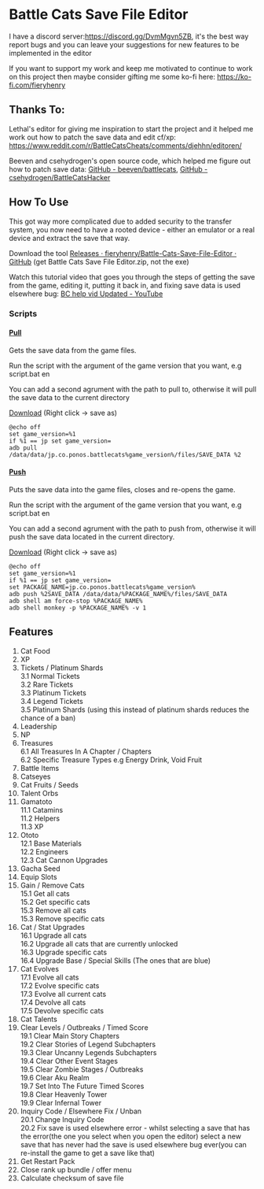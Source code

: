 # Battle Cats Save File Editor

I have a discord server:https://discord.gg/DvmMgvn5ZB, it's the best way report bugs and you can leave your suggestions for new features to be implemented in the editor

If you want to support my work and keep me motivated to continue to work
 on this project then maybe consider gifting me some ko-fi here: https://ko-fi.com/fieryhenry

## Thanks To:

Lethal's editor for giving me inspiration to start the 
project and it helped me work out how to patch the save data and edit 
cf/xp: https://www.reddit.com/r/BattleCatsCheats/comments/djehhn/editoren/

Beeven and csehydrogen's open source code, which helped me figure out how to patch save data: [GitHub - beeven/battlecats](https://github.com/beeven/battlecats), [GitHub - csehydrogen/BattleCatsHacker](https://github.com/csehydrogen/BattleCatsHacker)

## How To Use

This got way more complicated due to added security to the
 transfer system, you now need to have a rooted device - either an 
emulator or a real device and extract the save that way.

Download the tool [Releases · fieryhenry/Battle-Cats-Save-File-Editor · GitHub](https://github.com/fieryhenry/Battle-Cats-Save-File-Editor/releases) (get Battle Cats Save File Editor.zip, not the exe)

Watch this tutorial video that goes you 
through the steps of getting the save from the game, editing it, putting
 it back in, and fixing save data is used elsewhere bug: [BC help vid Updated - YouTube](https://youtu.be/D6hPnJTlq-U)

### Scripts

#### <u>Pull</u>

Gets the save data from the game files.

Run the script with the argument of the game version that you want, e.g script.bat en

You can add a second agrument with the path to pull to, otherwise it will pull the save data to the current directory

[Download](https://raw.githubusercontent.com/fieryhenry/Battle-Cats-Save-File-Editor/main/Batch%20Scripts/adb_pull.bat) (Right click -> save as)

```batch
@echo off
set game_version=%1
if %1 == jp set game_version=
adb pull /data/data/jp.co.ponos.battlecats%game_version%/files/SAVE_DATA %2
```

#### <u>Push</u>

Puts the save data into the game files, closes and re-opens the game.

Run the script with the argument of the game version that you want, e.g script.bat en

You can add a second agrument with the path to push from, otherwise it will push the save data located in the current directory.

[Download](https://raw.githubusercontent.com/fieryhenry/Battle-Cats-Save-File-Editor/main/Batch%20Scripts/adb_push.bat) (Right click -> save as)

```batch
@echo off
set game_version=%1
if %1 == jp set game_version=
set PACKAGE_NAME=jp.co.ponos.battlecats%game_version%
adb push %2SAVE_DATA /data/data/%PACKAGE_NAME%/files/SAVE_DATA
adb shell am force-stop %PACKAGE_NAME%
adb shell monkey -p %PACKAGE_NAME% -v 1
```

## Features

1. Cat Food
2. XP
3. Tickets / Platinum Shards<br>
   3.1 Normal Tickets<br>3.2 Rare Tickets<br>3.3 Platinum Tickets<br>3.4 Legend Tickets<br>3.5 Platinum Shards (using this instead of platinum shards reduces the chance of a ban)<br>
4. Leadership
5. NP
6. Treasures<br>6.1 All Treasures In A Chapter / Chapters<br>6.2 Specific Treasure Types e.g Energy Drink, Void Fruit<br>
7. Battle Items
8. Catseyes
9. Cat Fruits / Seeds
10. Talent Orbs
11. Gamatoto<br>11.1 Catamins<br>11.2 Helpers<br>11.3 XP<br>
12. Ototo<br>12.1 Base Materials<br>12.2 Engineers<br>12.3 Cat Cannon Upgrades<br>
13. Gacha Seed
14. Equip Slots
15. Gain / Remove Cats<br>15.1 Get all cats<br>15.2 Get specific cats<br>15.3 Remove all cats<br>15.3 Remove specific cats<br>
16. Cat / Stat Upgrades<br>16.1 Upgrade all cats<br>16.2 Upgrade all cats that are currently unlocked<br>16.3 Upgrade specific cats<br>16.4 Upgrade Base / Special Skills (The ones that are blue)<br>
17. Cat Evolves<br>17.1 Evolve all cats<br>17.2 Evolve specific cats<br>
    17.3 Evolve all current cats<br>
    17.4 Devolve all cats<br>
    17.5 Devolve specific cats<br>
18. Cat Talents<br>
19. Clear Levels / Outbreaks / Timed Score<br>19.1 Clear Main Story Chapters<br>19.2 Clear Stories of Legend Subchapters<br>19.3 Clear Uncanny Legends Subchapters<br>19.4 Clear Other Event Stages<br>19.5 Clear Zombie Stages / Outbreaks<br>19.6 Clear Aku Realm<br>19.7 Set Into The Future Timed Scores<br>19.8 Clear Heavenly Tower<br>19.9 Clear Infernal Tower<br>
20. Inquiry Code / Elsewhere Fix / Unban<br>20.1 Change Inquiry Code<br>20.2 Fix save is used elsewhere error - whilst selecting a save that has the error(the one you select when you open the editor) select a new save that has never had the save is used elsewhere bug ever(you can re-install the game to get a save like that)<br>
21. Get Restart Pack<br>
22. Close rank up bundle / offer menu<br>
23. Calculate checksum of save file
